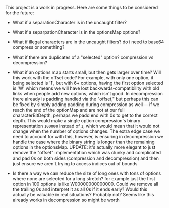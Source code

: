 This project is a work in progress.  Here are some things to be considered for the future:

- What if a separationCharacter is in the uncaught filter?

- What if a separpationCharacter is in the optionsMap options?

- What if illegal characters are in the uncaught filters?  do i need to base64 compress or something?

- What if there are duplicates of a "selected" option?  compression vs decompression?

- What if an options map starts small, but then gets larger over time?  Will this work with the offset code?  For example, with only one option, it being selected is '1', but with 6+ options, having the first option selected is 'W' which means we will have lost backwards-compatibility with old links when people add new options, which isn't good.
In decompression there already is padding handled via the "offset," but perhaps this can be fixed by simply adding padding during compression as well -- if we reach the end of the optionMap and are not at our full characterBitDepth, perhaps we padd end with 0s to get to the correct depth.  This would make a single option compression's binary representation `100000` instead of `1`, which would mean that it would not change when the number of options changes.  The extra edge case we need to account for with this, however, is ensuring in decompression we handle the case where the binary string is longer than the remaining options in the optionsMap.  UPDATE: it's actually more elegant to just remove the "offset" implementation which was clunky and complicated and pad 0s on both sides (compression and decompression) and then just ensure we aren't trying to access indices out of bounds

- Is there a way we can reduce the size of long ones with tons of options where none are selected for a long stretch?
for example just the first option in 100 options is like W00000000000000.  Could we remove all the trailing 0s and interpret it as all 0s if it ends early?  Would this actually be valuable in real situations? Probably not? Seems like this already works in decompression so might be worth